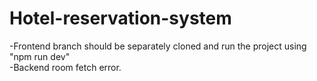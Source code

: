 ﻿# Hotel-reservation-system
-Frontend branch should be separately cloned and run the project using "npm run dev" <br/>
-Backend room fetch error.
